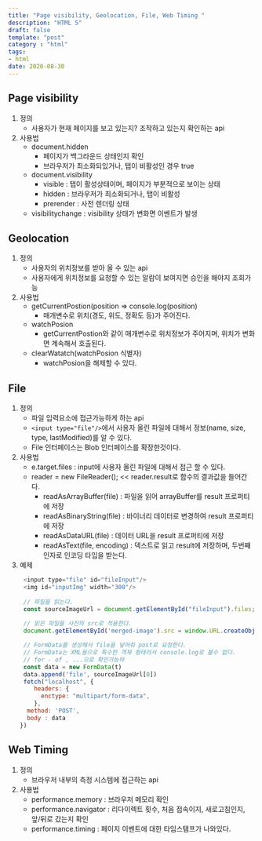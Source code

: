 ```yaml
---
title: "Page visibility, Geolocation, File, Web Timing "  
description: "HTML 5"
draft: false 
template: "post"
category : "html"
tags:
- html 
date: 2020-08-30
---
```

## Page visibility
1. 정의
    - 사용자가 현재 페이지를 보고 있는지? 조작하고 있는지 확인하는 api
2. 사용법
    - document.hidden
        - 페이지가 백그라운드 상태인지 확인
        - 브라우저가 최소화되있거나, 탭이 비활성인 경우 true
    - document.visibility
        - visible : 탭이 활성상태이며, 페이지가 부분적으로 보이는 상태
        - hidden : 브라우저가 최소화되거나, 탭이 비활성
        - prerender : 사전 렌더링 상태
    - visibilitychange : visibility 상태가 변화면 이벤트가 발생
    
## Geolocation
1. 정의
    - 사용자의 위치정보를 받아 올 수 있는 api
    - 사용자에게 위치정보를 요청할 수 있는 알람이 보여지면 승인을 해야지 조회가능 
2. 사용법
    - getCurrentPostion(position => console.log(position)
        - 매개변수로 위치(경도, 위도, 정확도 등)가 주어진다.
    - watchPosion
        - getCurrentPostion와 같이 매개변수로 위치정보가 주어지며, 위치가 변화면 계속해서 호출된다.
    - clearWatatch(watchPosion 식별자)
        - watchPosion을 해제할 수 있다.

## File
1. 정의
    - 파일 입력요소에 접근가능하게 하는 api
    - `<input type="file"/>`에서 사용자 올린 파일에 대해서 정보(name, size, type, lastModified)를 알 수 있다.
    - File 인터페이스는 Blob 인터페이스를 확장한것이다.
2. 사용법
    - e.target.files : input에 사용자 올린 파일에 대해서 접근 할 수 있다.
    - reader = new FileReader(); << reader.result로 함수의 결과값을 들어간다.
        - readAsArrayBuffer(file) : 파일을 읽어 arrayBuffer를 result 프로퍼티에 저장
        - readAsBinaryString(file) : 바이너리 데이터로 변경하여 result 프로퍼티에 저장
        - readAsDataURL(file) : 데이터 URL을 result 프로퍼티에 저장
        - readAsText(file, encoding) : 덱스트로 읽고 result에 저장하며, 두번째 인자로 인코딩 타입을 받는다.
3. 예제
    ```js
     <input type="file" id="fileInput"/>
     <img id="inputImg" width="300"/>
       
     // 파일을 읽는다.
     const sourceImageUrl = document.getElementById("fileInput").files;
      
     // 읽은 파일을 사진의 src로 적용한다.
     document.getElementById('merged-image').src = window.URL.createObjectURL(sourceImageUrl[0]);
 
     // FormData를 생성해서 file을 넣어줘 post로 요청한다.
     // FormData는 XML용으로 특수한 객체 형태라서 console.log로 볼수 없다.
     // for - of , ...으로 확인가능하
     const data = new FormData(t)
     data.append('file', sourceImageUrl[0])
     fetch("localhost", {
        headers: {
          enctype: "multipart/form-data",
        },
      method: 'POST',
      body : data
    })
    ```

## Web Timing
1. 정의
    - 브라우저 내부의 측정 시스템에 접근하는 api
2. 사용법
    - performance.memory : 브라우저 메모리 확인
    - performance.navigator : 리다이렉트 횟수, 처음 접속이지, 새로고침인지, 앞/뒤로 갔는지 확인
    - performance.timing : 페이지 이벤트에 대한 타임스탬프가 나와있다. 
